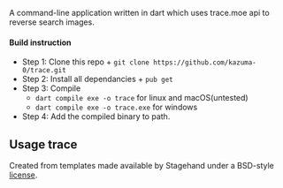 A command-line application written in dart which uses trace.moe api to reverse search images.

#### Build instruction
 - Step 1: Clone this repo 
        + `git clone https://github.com/kazuma-0/trace.git`
 - Step 2: Install all dependancies
        + `pub get`
 - Step 3: Compile
     + `dart compile exe -o trace` for linux and macOS(untested)
     + `dart compile exe -o trace.exe` for windows
 - Step 4: Add the compiled binary to path.      

## Usage trace <imageURL>

Created from templates made available by Stagehand under a BSD-style
[license](https://github.com/dart-lang/stagehand/blob/master/LICENSE).
